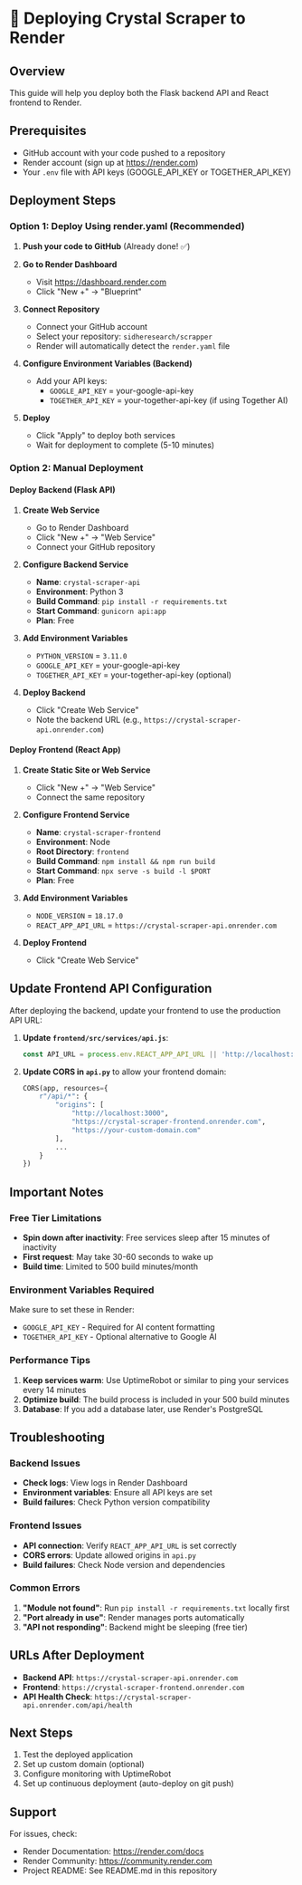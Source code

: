 # 🚀 Deploying Crystal Scraper to Render

## Overview
This guide will help you deploy both the Flask backend API and React frontend to Render.

## Prerequisites
- GitHub account with your code pushed to a repository
- Render account (sign up at https://render.com)
- Your `.env` file with API keys (GOOGLE_API_KEY or TOGETHER_API_KEY)

## Deployment Steps

### Option 1: Deploy Using render.yaml (Recommended)

1. **Push your code to GitHub** (Already done! ✅)

2. **Go to Render Dashboard**
   - Visit https://dashboard.render.com
   - Click "New +" → "Blueprint"

3. **Connect Repository**
   - Connect your GitHub account
   - Select your repository: `sidheresearch/scrapper`
   - Render will automatically detect the `render.yaml` file

4. **Configure Environment Variables (Backend)**
   - Add your API keys:
     - `GOOGLE_API_KEY` = your-google-api-key
     - `TOGETHER_API_KEY` = your-together-api-key (if using Together AI)

5. **Deploy**
   - Click "Apply" to deploy both services
   - Wait for deployment to complete (5-10 minutes)

### Option 2: Manual Deployment

#### Deploy Backend (Flask API)

1. **Create Web Service**
   - Go to Render Dashboard
   - Click "New +" → "Web Service"
   - Connect your GitHub repository

2. **Configure Backend Service**
   - **Name**: `crystal-scraper-api`
   - **Environment**: Python 3
   - **Build Command**: `pip install -r requirements.txt`
   - **Start Command**: `gunicorn api:app`
   - **Plan**: Free

3. **Add Environment Variables**
   - `PYTHON_VERSION` = `3.11.0`
   - `GOOGLE_API_KEY` = your-google-api-key
   - `TOGETHER_API_KEY` = your-together-api-key (optional)

4. **Deploy Backend**
   - Click "Create Web Service"
   - Note the backend URL (e.g., `https://crystal-scraper-api.onrender.com`)

#### Deploy Frontend (React App)

1. **Create Static Site or Web Service**
   - Click "New +" → "Web Service"
   - Connect the same repository

2. **Configure Frontend Service**
   - **Name**: `crystal-scraper-frontend`
   - **Environment**: Node
   - **Root Directory**: `frontend`
   - **Build Command**: `npm install && npm run build`
   - **Start Command**: `npx serve -s build -l $PORT`
   - **Plan**: Free

3. **Add Environment Variables**
   - `NODE_VERSION` = `18.17.0`
   - `REACT_APP_API_URL` = `https://crystal-scraper-api.onrender.com`

4. **Deploy Frontend**
   - Click "Create Web Service"

## Update Frontend API Configuration

After deploying the backend, update your frontend to use the production API URL:

1. **Update `frontend/src/services/api.js`**:
   ```javascript
   const API_URL = process.env.REACT_APP_API_URL || 'http://localhost:5000';
   ```

2. **Update CORS in `api.py`** to allow your frontend domain:
   ```python
   CORS(app, resources={
       r"/api/*": {
           "origins": [
               "http://localhost:3000",
               "https://crystal-scraper-frontend.onrender.com",
               "https://your-custom-domain.com"
           ],
           ...
       }
   })
   ```

## Important Notes

### Free Tier Limitations
- **Spin down after inactivity**: Free services sleep after 15 minutes of inactivity
- **First request**: May take 30-60 seconds to wake up
- **Build time**: Limited to 500 build minutes/month

### Environment Variables Required
Make sure to set these in Render:
- `GOOGLE_API_KEY` - Required for AI content formatting
- `TOGETHER_API_KEY` - Optional alternative to Google AI

### Performance Tips
1. **Keep services warm**: Use UptimeRobot or similar to ping your services every 14 minutes
2. **Optimize build**: The build process is included in your 500 build minutes
3. **Database**: If you add a database later, use Render's PostgreSQL

## Troubleshooting

### Backend Issues
- **Check logs**: View logs in Render Dashboard
- **Environment variables**: Ensure all API keys are set
- **Build failures**: Check Python version compatibility

### Frontend Issues
- **API connection**: Verify `REACT_APP_API_URL` is set correctly
- **CORS errors**: Update allowed origins in `api.py`
- **Build failures**: Check Node version and dependencies

### Common Errors
1. **"Module not found"**: Run `pip install -r requirements.txt` locally first
2. **"Port already in use"**: Render manages ports automatically
3. **"API not responding"**: Backend might be sleeping (free tier)

## URLs After Deployment
- **Backend API**: `https://crystal-scraper-api.onrender.com`
- **Frontend**: `https://crystal-scraper-frontend.onrender.com`
- **API Health Check**: `https://crystal-scraper-api.onrender.com/api/health`

## Next Steps
1. Test the deployed application
2. Set up custom domain (optional)
3. Configure monitoring with UptimeRobot
4. Set up continuous deployment (auto-deploy on git push)

## Support
For issues, check:
- Render Documentation: https://render.com/docs
- Render Community: https://community.render.com
- Project README: See README.md in this repository
